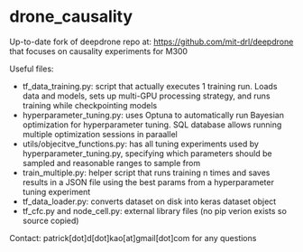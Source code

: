 # drone_causality

Up-to-date fork of deepdrone repo at: https://github.com/mit-drl/deepdrone that focuses on causality experiments for M300

Useful files:
- tf_data_training.py: script that actually executes 1 training run. Loads data and models, sets up multi-GPU processing strategy, and runs training while checkpointing models
- hyperparameter_tuning.py: uses Optuna to automatically run Bayesian optimization for hyperparameter tuning. SQL database allows running multiple optimization sessions in paraallel
- utils/objecitve_functions.py: has all tuning experiments used by hyperparameter_tuning.py, specifying which parameters should be sampled and reasonable ranges to sample from
- train_multiple.py: helper script that runs training n times and saves results in a JSON file using the best params from a hyperparameter tuning experiment
- tf_data_loader.py: converts dataset on disk into keras dataset object
- tf_cfc.py and node_cell.py: external library files (no pip verion exists so source copied)

Contact: patrick[dot]d[dot]kao[at]gmail[dot]com for any questions